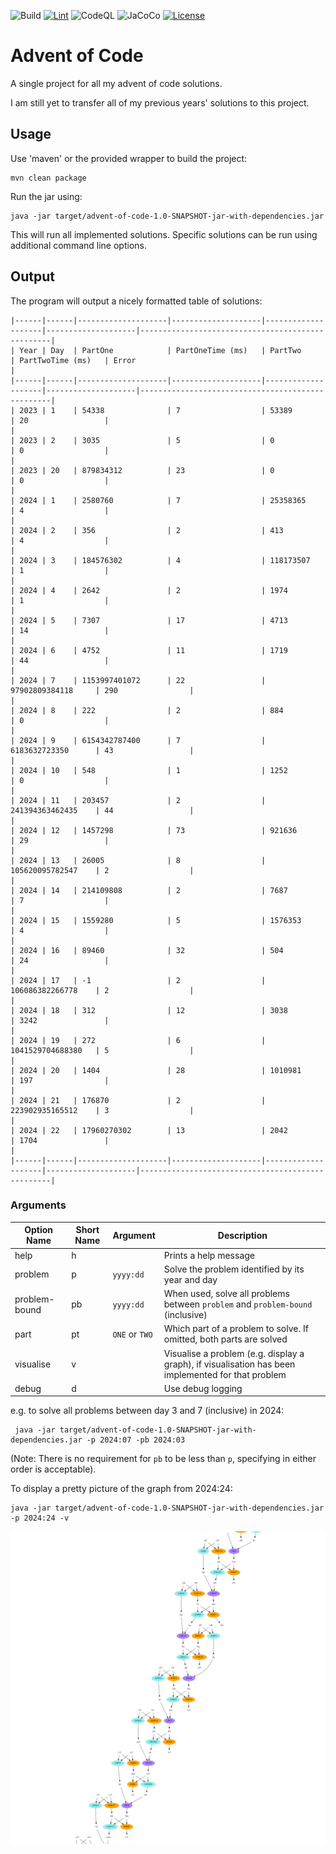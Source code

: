 ![Build](https://github.com/RevsRev/advent-of-code/actions/workflows/maven.yml/badge.svg)
[![Lint](https://github.com/RevsRev/advent-of-code/actions/workflows/super-linter.yml/badge.svg)](https://github.com/marketplace/actions/super-linter)
![CodeQL](https://github.com/RevsRev/advent-of-code/actions/workflows/codeql.yml/badge.svg)
![JaCoCo](https://github.com/RevsRev/advent-of-code/actions/workflows/jacoco-badge.yml/badge.svg)
[![License](https://img.shields.io/badge/License-Apache_2.0-blue.svg)](https://opensource.org/licenses/Apache-2.0)

# Advent of Code

A single project for all my advent of code solutions.

I am still yet to transfer all of my previous years' solutions to this project.

## Usage

Use 'maven' or the provided wrapper to build the project:
```shell
mvn clean package
```
Run the jar using:
```shell
java -jar target/advent-of-code-1.0-SNAPSHOT-jar-with-dependencies.jar
```

This will run all implemented solutions. Specific solutions can be run using additional command line options.

## Output

The program will output a nicely formatted table of solutions:

```shell
|------|------|--------------------|--------------------|--------------------|--------------------|--------------------------------------------------|
| Year | Day  | PartOne            | PartOneTime (ms)   | PartTwo            | PartTwoTime (ms)   | Error                                            |
|------|------|--------------------|--------------------|--------------------|--------------------|--------------------------------------------------|
| 2023 | 1    | 54338              | 7                  | 53389              | 20                 |                                                  |
| 2023 | 2    | 3035               | 5                  | 0                  | 0                  |                                                  |
| 2023 | 20   | 879834312          | 23                 | 0                  | 0                  |                                                  |
| 2024 | 1    | 2580760            | 7                  | 25358365           | 4                  |                                                  |
| 2024 | 2    | 356                | 2                  | 413                | 4                  |                                                  |
| 2024 | 3    | 184576302          | 4                  | 118173507          | 1                  |                                                  |
| 2024 | 4    | 2642               | 2                  | 1974               | 1                  |                                                  |
| 2024 | 5    | 7307               | 17                 | 4713               | 14                 |                                                  |
| 2024 | 6    | 4752               | 11                 | 1719               | 44                 |                                                  |
| 2024 | 7    | 1153997401072      | 22                 | 97902809384118     | 290                |                                                  |
| 2024 | 8    | 222                | 2                  | 884                | 0                  |                                                  |
| 2024 | 9    | 6154342787400      | 7                  | 6183632723350      | 43                 |                                                  |
| 2024 | 10   | 548                | 1                  | 1252               | 0                  |                                                  |
| 2024 | 11   | 203457             | 2                  | 241394363462435    | 44                 |                                                  |
| 2024 | 12   | 1457298            | 73                 | 921636             | 29                 |                                                  |
| 2024 | 13   | 26005              | 8                  | 105620095782547    | 2                  |                                                  |
| 2024 | 14   | 214109808          | 2                  | 7687               | 7                  |                                                  |
| 2024 | 15   | 1559280            | 5                  | 1576353            | 4                  |                                                  |
| 2024 | 16   | 89460              | 32                 | 504                | 24                 |                                                  |
| 2024 | 17   | -1                 | 2                  | 106086382266778    | 2                  |                                                  |
| 2024 | 18   | 312                | 12                 | 3038               | 3242               |                                                  |
| 2024 | 19   | 272                | 6                  | 1041529704688380   | 5                  |                                                  |
| 2024 | 20   | 1404               | 28                 | 1010981            | 197                |                                                  |
| 2024 | 21   | 176870             | 2                  | 223902935165512    | 3                  |                                                  |
| 2024 | 22   | 17960270302        | 13                 | 2042               | 1704               |                                                  |
|------|------|--------------------|--------------------|--------------------|--------------------|--------------------------------------------------|

```

### Arguments

| Option Name   | Short Name | Argument       | Description                                                                                        |
|---------------|------------|----------------|----------------------------------------------------------------------------------------------------|
| help          | h          |                | Prints a help message                                                                              |
| problem       | p          | `yyyy:dd`      | Solve the problem identified by its year and day                                                   |
| problem-bound | pb         | `yyyy:dd`      | When used, solve all problems between `problem` and `problem-bound` (inclusive)                    |
| part          | pt         | `ONE` or `TWO` | Which part of a problem to solve. If omitted, both parts are solved                                |
| visualise     | v          |                | Visualise a problem (e.g. display a graph), if visualisation has been implemented for that problem |
| debug         | d          |                | Use debug logging                                                                                  |

e.g. to solve all problems between day 3 and 7 (inclusive) in 2024:
```shell
 java -jar target/advent-of-code-1.0-SNAPSHOT-jar-with-dependencies.jar -p 2024:07 -pb 2024:03
```
(Note: There is no requirement for `pb` to be less than `p`, specifying in either order is acceptable).

To display a pretty picture of the graph from 2024:24:
```shell
java -jar target/advent-of-code-1.0-SNAPSHOT-jar-with-dependencies.jar -p 2024:24 -v
```
![2024:24](/img/2024-04-24:060440_cropped.png)
